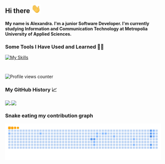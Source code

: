 <!-- [![MasterHead]()](https://sashawouse.io) -->
## Hi there <img alt="hello" width="30" src="https://raw.githubusercontent.com/hussainsam/hussainsam/main/images/Hi.gif" />
<!-- <img alt="hello" width="400" align="right" src="https://raw.githubusercontent.com/hussainsam/hussainsam/main/images/developer.gif" /> -->

#### My name is Alexandra. I'm a junior Software Developer. I'm currently studying Information and Communication Technology at Metropolia University of Applied Sciences.

### Some Tools I Have Used and Learned 🧑‍💻

[![My Skills](https://skills.thijs.gg/icons?i=html,css,js,kotlin,swift,flutter,androidstudio,react,nodejs,pug,cs,github,gitlab,git,linux,mysql,sqlite,unity,wordpress,ai,ps,xd,ae,blender,figma&theme=light)](https://skills.thijs.gg)

<br/>

![Profile views counter](https://komarev.com/ghpvc/?username=SashaWouse&&label=My+profile+views&&style=flat&color=brightgreen)

### My GitHub History 📈
<a href="https://github.com/anuraghazra/github-readme-stats">
  <img align="center" height="160" src="https://github-readme-stats.vercel.app/api?username=SashaWouse&show_icons=true&theme=vue" />
</a>
<a href="https://github.com/anuraghazra/convoychat">
  <img align="center" height="160" src="https://github-readme-stats.vercel.app/api/top-langs/?username=SashaWouse&layout=compact&theme=vue" />
</a>

<!-- ### Get in touch with me at   -->

### Snake eating my contribution graph
![snake gif](https://github.com/SashaWouse/SashaWouse/blob/output/github-contribution-grid-snake.gif)

<!--
**SashaWouse/SashaWouse** is a ✨ _special_ ✨ repository because its `README.md` (this file) appears on your GitHub profile.

Here are some ideas to get you started:

- 🔭 I’m currently working on ...
- 🌱 I’m currently learning ...
- 👯 I’m looking to collaborate on ...
- 🤔 I’m looking for help with ...
- 💬 Ask me about ...
- 📫 How to reach me: ...
- 😄 Pronouns: ...
- ⚡ Fun fact: ...
-->
